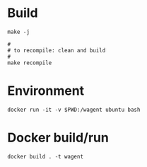 # Build

```
make -j

#
# to recompile: clean and build
#
make recompile
```

# Environment

```
docker run -it -v $PWD:/wagent ubuntu bash
```


# Docker build/run

```
docker build . -t wagent

```
